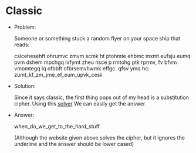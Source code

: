 # Classic

* Problem:

  Someone or something stuck a random flyer on your space ship that reads:

    cslcehesehft ohrumvc zmvm scmk ht ptohmte ehbmc mxmt eufsju eumq pvm dshem mpchgq lvfymt zheu nsce p rmtohg ptk rprmv, fv bfvm vmomtegq lq ofbbft ofbrsemvhwmk effgc. qfsv ymq hc: zumt_kf_zm_jme_ef_eum_upvk_cesii

* Solution:
  
  Since it says classic, the first thing pops out of my head is a substitution cipher. Using this [solver](http://rumkin.com/tools/cipher/cryptogram-solver.php) We can easily get the answer

* Answer:

  when_do_we_get_to_the_hard_stuff

  (Although the website given above solves the cipher, but it ignores the underline and the answer should be lower cased)
